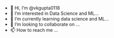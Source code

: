 - 👋 Hi, I’m @vkgupta0118
- 👀 I’m interested in Data Science and ML...
- 🌱 I’m currently learning data science and ML...
- 💞️ I’m looking to collaborate on ...
- 📫 How to reach me ...

<!---
vkgupta0118/vkgupta0118 is a ✨ special ✨ repository because its `README.md` (this file) appears on your GitHub profile.
You can click the Preview link to take a look at your changes.
--->
